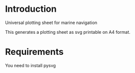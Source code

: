 # Introduction
Universal plotting sheet for marine navigation

This generates a plotting sheet as svg printable on A4 format.

# Requirements
You need to install pysvg


